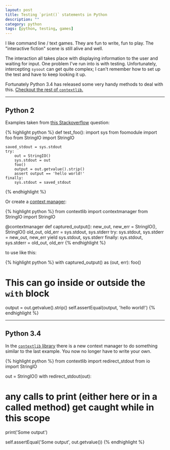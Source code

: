 ```yaml
---
layout: post
title: Testing `print()` statements in Python
description: ""
category: python
tags: [python, testing, games]
---
```



I like command line / text games.  They are fun to write, fun to play.  The "interactive fiction"
scene is still alive and well.

The interaction all takes place with displaying information to the user and waiting for input.
One problem I've run into is with testing.  Unfortunately, intercepting `sysout` can get quite complex;
I can't remember how to set up the test and have to keep looking it up.

Fortunately Python 3.4 has released some very handy methods to deal with this.
[Checkout the rest of `contextlib`.](https://docs.python.org/3.4/library/contextlib.html)

-------

## Python 2

Examples taken from [this Stackoverflow](http://stackoverflow.com/questions/4219717/how-to-assert-output-with-nosetest-unittest-in-python)
question:


{% highlight python %}
def test_foo():
    import sys
    from foomodule import foo
    from StringIO import StringIO

    saved_stdout = sys.stdout
    try:
        out = StringIO()
        sys.stdout = out
        foo()
        output = out.getvalue().strip()
        assert output == 'hello world!'
    finally:
        sys.stdout = saved_stdout
{% endhighlight %}


Or create a [context manager](http://eigenhombre.com/2013/04/20/introduction-to-context-managers/):

{% highlight python %}
from contextlib import contextmanager
from StringIO import StringIO

@contextmanager
def captured_output():
    new_out, new_err = StringIO(), StringIO()
    old_out, old_err = sys.stdout, sys.stderr
    try:
        sys.stdout, sys.stderr = new_out, new_err
        yield sys.stdout, sys.stderr
    finally:
        sys.stdout, sys.stderr = old_out, old_err
{% endhighlight %}

to use like this:

{% highlight python %}
with captured_output() as (out, err):
    foo()
# This can go inside or outside the `with` block
output = out.getvalue().strip()
self.assertEqual(output, 'hello world!')
{% endhighlight %}

-------

## Python 3.4

In the [`contextlib` library](https://docs.python.org/3.4/library/contextlib.html) there is a new context manager to do
something similar to the last example.  You now no longer have to
write your own.


{% highlight python %}
from contextlib import redirect_stdout
from io import StringIO

out = StringIO()
with redirect_stdout(out):
  # any calls to print (either here or in a called method) get caught while in this scope
  print('Some output')

self.assertEqual('Some output', out.getvalue())
{% endhighlight %}
